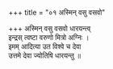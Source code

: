 +++
title = "०१ अस्मिन् वसु वसवो"

+++
अस्मिन् वसु वसवो धारयन्त्व्  
इन्द्रस् त्वष्टा वरुणो मित्रो अग्निः ।  
इमम् आदित्या उत विश्वे च देवा  
उत्तमे देवा ज्योतिषि धारयन्तु ॥